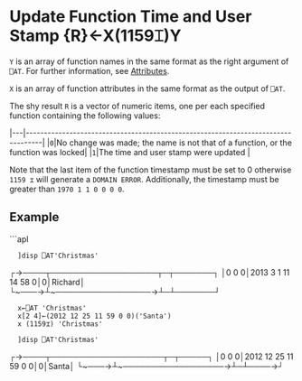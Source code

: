 
<!-- Hidden search keywords -->
<div style="display: none;">
  1159⌶
</div>

<h1 class="heading"><span class="name">Update Function Time and User Stamp</span> <span class="command">{R}←X(1159⌶)Y</span></h1>



`Y` is an array of function names in the same format as the right argument of `⎕AT`. For further information, see [Attributes](../../system-functions/at.md).


`X` is an array of function attributes in the same format as the output of `⎕AT`.


The shy result `R` is a vector of numeric items, one per each specified function containing the following values:


|---|----------------------------------------------------------------------------------|
|`0`|No change was made; the name is not that of a function, or the function was locked|
|`1`|The time and user stamp were updated                                              |



Note that the last item of the function timestamp must be set to 0 otherwise `1159 ⌶` will generate a `DOMAIN ERROR`. Additionally, the timestamp must be greater than `1970 1 1 0 0 0 0`.

<h2 class="example">Example</h2>
```apl

      ]disp ⎕AT'Christmas'
┌→────┬───────────────────┬─┬───────┐
│0 0 0│2013 3 1 11 14 58 0│0│Richard│
└~───→┴~─────────────────→┴─┴───────┘
      
	  x←⎕AT 'Christmas'
      x[2 4]←(2012 12 25 11 59 0 0)('Santa')
      x (1159⌶) 'Christmas'
      
	  ]disp ⎕AT'Christmas'
┌→────┬────────────────────┬─┬─────┐
│0 0 0│2012 12 25 11 59 0 0│0│Santa│
└~───→┴~──────────────────→┴─┴────→┘
```


